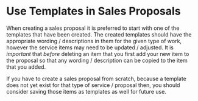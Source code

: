 # Use Templates in Sales Proposals

When creating a sales proposal it is preferred to start with one of the templates that have been created.  The
created templates should have the appropriate wording / descriptions in them for the given type of work, however the
service items may need to be updated / adjusted.  It is *important* that *before* deleting an item that you first
add your new item to the proposal so that any wording / description can be copied to the item that you added.

If you have to create a sales proposal from scratch, because a template does not yet exist for that type of service /
proposal then, you should consider saving those items as templates as well for future use.

